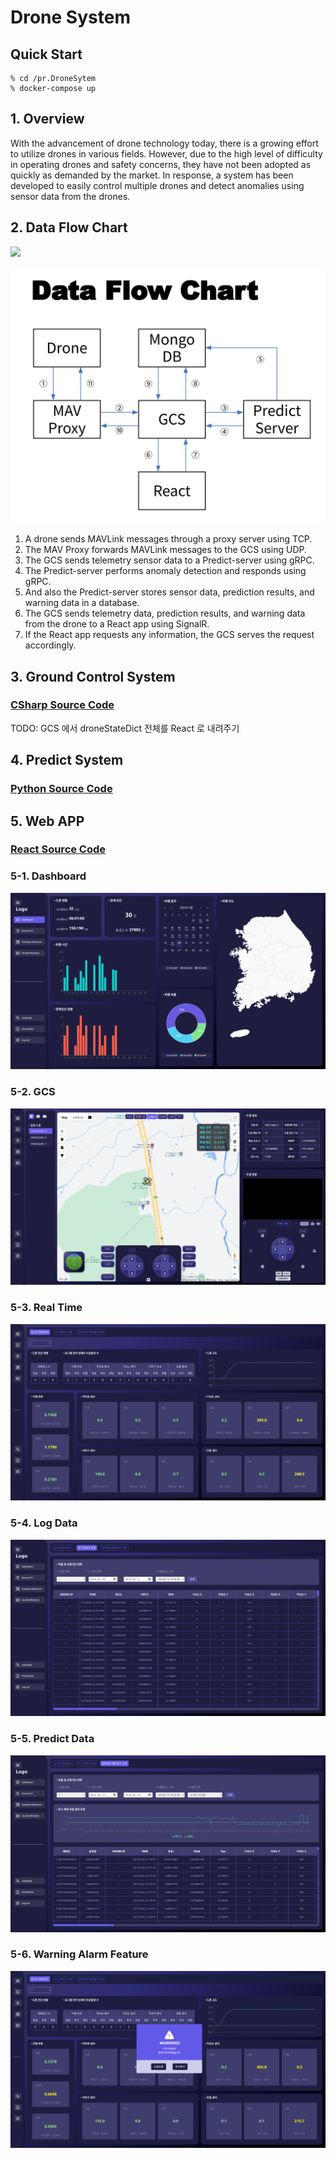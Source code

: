 # Drone System

## Quick Start

    % cd /pr.DroneSytem
    % docker-compose up

## 1. Overview
With the advancement of drone technology today, there is a growing effort to utilize drones in various fields. However, due to the high level of difficulty in operating drones and safety concerns, they have not been adopted as quickly as demanded by the market. In response, a system has been developed to easily control multiple drones and detect anomalies using sensor data from the drones. 

## 2. Data Flow Chart

<a herf="https://docs.google.com/spreadsheets/d/1UX3tJTH26Hw9P75X_Eavw4vgQ74hI1QPBXchLs1yYOk/edit#gid=0"><img src="https://img.shields.io/badge/DataStructure-34A853?style=plastic&logoColor=green&logo=googlesheets"></a>

![img_3.png](./.docs/.img/img_3.png)

1. A drone sends MAVLink messages through a proxy server using TCP.
2. The MAV Proxy forwards MAVLink messages to the GCS using UDP.
3. The GCS sends telemetry sensor data to a Predict-server using gRPC.
4. The Predict-server performs anomaly detection and responds using gRPC.
5. And also the Predict-server stores sensor data, prediction results, and warning data in a database.
6. The GCS sends telemetry data, prediction results, and warning data from the drone to a React app using SignalR.
7. If the React app requests any information, the GCS serves the request accordingly.

## 3. Ground Control System
### [CSharp Source Code](./gcs-system)
TODO: GCS 에서 droneStateDict 전체를 React 로 내려주기

## 4. Predict System
### [Python Source Code](./predict-system)

## 5. Web APP
### [React Source Code](./web-app)

### 5-1. Dashboard
![img_4.png](.docs/.img/img_4.png)

### 5-2. GCS
![img.png](.docs/.img/img_5.png)

### 5-3. Real Time
![img_1.png](.docs/.img/img_6.png)

### 5-4. Log Data
![img_2.png](.docs/.img/img_7.png)

### 5-5. Predict Data
![img_3.png](.docs/.img/img_8.png)

### 5-6. Warning Alarm Feature
![img.png](.docs/.img/img_9.png)
